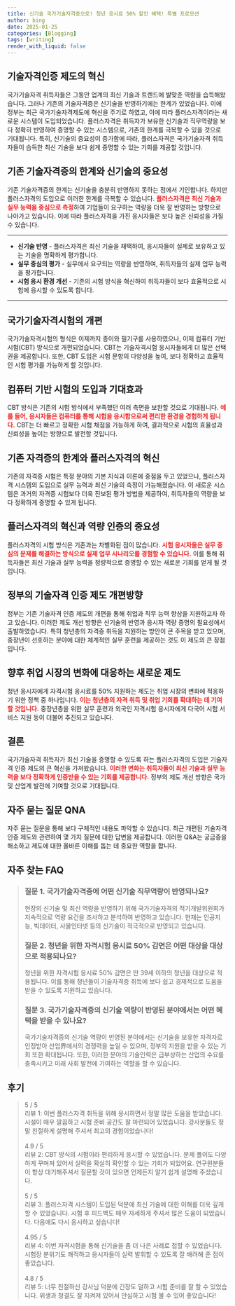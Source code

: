 ```yaml
---
title: 신기술 국가기술자격증으로! 청년 응시료 50% 할인 혜택! 특별 프로모션
author: bing
date: 2025-01-25
categories: [Blogging]
tags: [writing]
render_with_liquid: false
---
```



<h2 id='기술자격인증 제도의 혁신'>기술자격인증 제도의 혁신</h2>

<p>국가기술자격 취득자들은 그동안 업계의 최신 기술과 트렌드에 발맞춘 역량을 습득해왔습니다. 그러나 기존의 기술자격증은 신기술을 반영하기에는 한계가 있었습니다. 이에 정부는 최근 국가기술자격제도에 혁신을 주기로 하였고, 이에 따라 플러스자격이라는 새로운 시스템이 도입되었습니다. 플러스자격은 취득자가 보유한 신기술과 직무역량을 보다 정확히 반영하여 증명할 수 있는 시스템으로, 기존의 한계를 극복할 수 있을 것으로 기대됩니다. 특히, 신기술의 중요성이 증가함에 따라, 플러스자격은 국가기술자격 취득자들이 습득한 최신 기술을 보다 쉽게 증명할 수 있는 기회를 제공할 것입니다.</p>

<h2 id='기존 기술자격증의 한계와 신기술의 중요성'>기존 기술자격증의 한계와 신기술의 중요성</h2>

<p>기존 기술자격증의 한계는 신기술을 충분히 반영하지 못하는 점에서 기인합니다. 하지만 플러스자격의 도입으로 이러한 한계를 극복할 수 있습니다. <b><span style="color: #ee2323;">플러스자격은 최신 기술과 실무 능력을 중심으로 측정</span></b>하여 기업들이 요구하는 역량을 더욱 잘 반영하는 방향으로 나아가고 있습니다. 이에 따라 플러스자격을 가진 응시자들은 보다 높은 신뢰성을 가질 수 있습니다.</p>

<hr />

<ul>
    <li><b>신기술 반영</b> - 플러스자격은 최신 기술을 채택하여, 응시자들이 실제로 보유하고 있는 기술을 명확하게 평가합니다.</li>
    <li><b>실무 중심의 평가</b> - 실무에서 요구되는 역량을 반영하여, 취득자들의 실제 업무 능력을 평가합니다.</li>
    <li><b>시험 응시 환경 개선</b> - 기존의 시험 방식을 혁신하여 취득자들이 보다 효율적으로 시험에 응시할 수 있도록 합니다.</li>
</ul>

<hr />

<h2 id='국가기술자격시험의 개편'>국가기술자격시험의 개편</h2>

<p>국가기술자격시험의 형식은 이제까지 종이와 필기구를 사용하였으나, 이제 컴퓨터 기반 시험(CBT) 방식으로 개편되었습니다. CBT는 기술자격시험 응시자들에게 더 많은 선택권을 제공합니다. 또한, CBT 도입은 시험 문항의 다양성을 높여, 보다 정확하고 효율적인 시험 평가를 가능하게 할 것입니다.</p>

<h2 id='컴퓨터 기반 시험의 도입과 기대효과'>컴퓨터 기반 시험의 도입과 기대효과</h2>

<p>CBT 방식은 기존의 시험 방식에서 부족했던 여러 측면을 보완할 것으로 기대됩니다. <b><span style="color: #ee2323;">예를 들어, 응시자들은 컴퓨터를 통해 시험을 응시함으로써 편리한 환경을 경험하게 됩니다.</span></b> CBT는 더 빠르고 정확한 시험 채점을 가능하게 하여, 결과적으로 시험의 효율성과 신뢰성을 높이는 방향으로 발전할 것입니다.</p>

<h2 id='기존 자격증의 한계와 플러스자격의 혁신'>기존 자격증의 한계와 플러스자격의 혁신</h2>

<p>기존의 자격증 시험은 특정 분야의 기본 지식과 이론에 중점을 두고 있었으나, 플러스자격 시스템의 도입으로 실무 능력과 최신 기술의 측정이 가능해졌습니다. 이 새로운 시스템은 과거의 자격증 시험보다 더욱 진보된 평가 방법을 제공하여, 취득자들의 역량을 보다 정확하게 증명할 수 있게 됩니다.</p>

<h2 id='플러스자격의 혁신과 역량 인증의 중요성'>플러스자격의 혁신과 역량 인증의 중요성</h2>

<p>플러스자격의 시험 방식은 기존과는 차별화된 점이 많습니다. <b><span style="color: #ee2323;">시험 응시자들은 실무 중심의 문제를 해결하는 방식으로 실제 업무 시나리오를 경험할 수 있습니다.</span></b> 이를 통해 취득자들은 최신 기술과 실무 능력을 정량적으로 증명할 수 있는 새로운 기회를 얻게 될 것입니다.</p>

<h2 id='정부의 기술자격 인증 제도 개편방향'>정부의 기술자격 인증 제도 개편방향</h2>

<p>정부는 기존 기술자격 인증 제도의 개편을 통해 취업과 직무 능력 향상을 지원하고자 하고 있습니다. 이러한 제도 개선 방향은 신기술의 반영과 응시자 역량 증명의 필요성에서 출발하였습니다. 특히 청년층의 자격증 취득을 지원하는 방안이 큰 주목을 받고 있으며, 중장년이 선호하는 분야에 대한 체계적인 실무 훈련을 제공하는 것도 이 제도의 큰 장점입니다.</p>

<h2 id='향후 취업 시장의 변화에 대응하는 새로운 제도'>향후 취업 시장의 변화에 대응하는 새로운 제도</h2>

<p>청년 응시자에게 자격시험 응시료를 50% 지원하는 제도는 취업 시장의 변화에 적응하기 위한 정책 중 하나입니다. <b><span style="color: #ee2323;">이는 청년층의 자격 취득 및 취업 기회를 확대하는 데 기여할 것입니다.</span></b> 중장년층을 위한 실무 훈련과 외국인 자격시험 응시자에게 다국어 시험 서비스 지원 등이 더불어 추진되고 있습니다.</p>

<h2 id='결론'>결론</h2>

<p>국가기술자격 취득자가 최신 기술을 증명할 수 있도록 하는 플러스자격의 도입은 기술자격 인증 제도의 큰 혁신을 가져왔습니다. <b><span style="color: #ee2323;">이러한 변화는 취득자들이 최신 기술과 실무 능력을 보다 정확하게 인증받을 수 있는 기회를 제공합니다.</span></b> 정부의 제도 개선 방향은 국가 및 산업계 발전에 기여할 것으로 기대됩니다.</p>

<h2 id='자주 묻는 질문 QNA'>자주 묻는 질문 QNA</h2>

<p>자주 묻는 질문을 통해 보다 구체적인 내용도 파악할 수 있습니다. 최근 개편된 기술자격 인증 제도와 관련하여 몇 가지 질문에 대한 답변을 제공합니다. 이러한 Q&A는 궁금증을 해소하고 제도에 대한 올바른 이해를 돕는 데 중요한 역할을 합니다.</p>


<h2 id='자주_찾는_FAQ'>자주 찾는 FAQ</h2>
<div itemscope="" itemtype="https://schema.org/FAQPage">
<blockquote>
<div itemscope="" itemprop="mainEntity" itemtype="https://schema.org/Question">
<h3 itemprop="name">질문 1. 국가기술자격증에 어떤 신기술 직무역량이 반영되나요?</h3>
<div itemscope="" itemprop="acceptedAnswer" itemtype="https://schema.org/Answer">
<span itemprop="text">
<p>현장의 신기술 및 최신 역량을 반영하기 위해 국가기술자격의 적기개발위원회가 지속적으로 역량 요건을 조사하고 분석하여 반영하고 있습니다. 현재는 인공지능, 빅데이터, 사물인터넷 등의 신기술이 적극적으로 반영되고 있습니다.</p>
</span>
</div>
</div>
<div itemscope="" itemprop="mainEntity" itemtype="https://schema.org/Question">
<h3 itemprop="name">질문 2. 청년을 위한 자격시험 응시료 50% 감면은 어떤 대상을 대상으로 적용되나요?</h3>
<div itemscope="" itemprop="acceptedAnswer" itemtype="https://schema.org/Answer">
<span itemprop="text">
<p>청년을 위한 자격시험 응시료 50% 감면은 만 39세 이하의 청년을 대상으로 적용됩니다. 이를 통해 청년들이 기술자격증 취득에 보다 쉽고 경제적으로 도움을 받을 수 있도록 지원하고 있습니다.</p>
</span>
</div>
</div>
<div itemscope="" itemprop="mainEntity" itemtype="https://schema.org/Question">
<h3 itemprop="name">질문 3. 국가기술자격증의 신기술 역량이 반영된 분야에서는 어떤 혜택을 받을 수 있나요?</h3>
<div itemscope="" itemprop="acceptedAnswer" itemtype="https://schema.org/Answer">
<span itemprop="text">
<p>국가기술자격증의 신기술 역량이 반영된 분야에서는 신기술을 보유한 자격자로 인정받아 산업界에서의 경쟁력을 높일 수 있으며, 정부의 지원을 받을 수 있는 기회 또한 확대됩니다. 또한, 이러한 분야의 기술인력은 급부상하는 산업의 수요를 충족시키고 미래 사회 발전에 기여하는 역할을 할 수 있습니다.</p>
</span>
</div>
</div>
</blockquote>
</div>
<h2 id='후기'>후기</h2>
<div itemscope itemtype="https://schema.org/Product">
  <blockquote>
  <div itemprop="review" itemscope itemtype="https://schema.org/Review">
      <div itemprop="reviewRating" itemscope itemtype="https://schema.org/Rating"> <span itemprop="ratingValue">5</span> / <span itemprop="bestRating">5</span> </div>
      <span itemprop="reviewBody">리뷰 1: 이번 플러스자격 취득을 위해 응시하면서 정말 많은 도움을 받았습니다. 시설이 매우 깔끔하고 시험 준비 공간도 잘 마련되어 있었습니다. 강사분들도 정말 친절하게 설명해 주셔서 최고의 경험이었습니다!</span>
  </div>
  <br>
  <div itemprop="review" itemscope itemtype="https://schema.org/Review">
      <div itemprop="reviewRating" itemscope itemtype="https://schema.org/Rating"> <span itemprop="ratingValue">4.9</span> / <span itemprop="bestRating">5</span> </div>
      <span itemprop="reviewBody">리뷰 2: CBT 방식의 시험이라 편리하게 응시할 수 있었습니다. 문제 풀이도 다양하게 꾸며져 있어서 실력을 확실히 확인할 수 있는 기회가 되었어요. 연구원분들이 항상 대기해주셔서 질문할 것이 있으면 언제든지 알기 쉽게 설명해 주셨습니다.</span>
  </div>
  <br>
  <div itemprop="review" itemscope itemtype="https://schema.org/Review">
      <div itemprop="reviewRating" itemscope itemtype="https://schema.org/Rating"> <span itemprop="ratingValue">5</span> / <span itemprop="bestRating">5</span> </div>
      <span itemprop="reviewBody">리뷰 3: 플러스자격 시스템이 도입된 덕분에 최신 기술에 대한 이해를 더욱 깊게 할 수 있었습니다. 시험 후 피드백도 매우 자세하게 주셔서 많은 도움이 되었습니다. 다음에도 다시 응시하고 싶습니다!</span>
  </div>
  <br>
  <div itemprop="review" itemscope itemtype="https://schema.org/Review">
      <div itemprop="reviewRating" itemscope itemtype="https://schema.org/Rating"> <span itemprop="ratingValue">4.95</span> / <span itemprop="bestRating">5</span> </div>
      <span itemprop="reviewBody">리뷰 4: 이번 자격시험을 통해 신기술을 좀 더 나은 사례로 접할 수 있었습니다. 시험장 분위기도 쾌적하고 응시자들이 실력 발휘할 수 있도록 잘 배려해 준 점이 좋았습니다.</span>
  </div>
  <br>
  <div itemprop="review" itemscope itemtype="https://schema.org/Review">
      <div itemprop="reviewRating" itemscope itemtype="https://schema.org/Rating"> <span itemprop="ratingValue">4.8</span> / <span itemprop="bestRating">5</span> </div>
      <span itemprop="reviewBody">리뷰 5: 너무 친절하신 강사님 덕분에 긴장도 덜하고 시험 준비를 잘 할 수 있었습니다. 위생과 청결도 잘 지켜져 있어서 안심하고 시험 볼 수 있어 좋았습니다!</span>
  </div>
  </blockquote>
</div>
